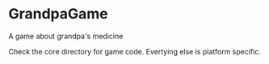 # GrandpaGame
A game about grandpa's medicine


Check the core directory for game code.  Evertying else is platform specific.
